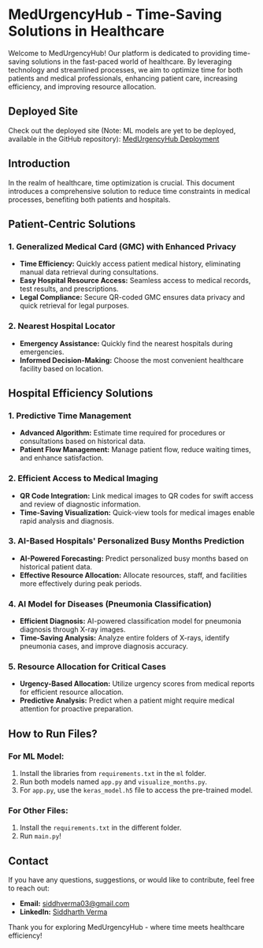 # MedUrgencyHub - Time-Saving Solutions in Healthcare

Welcome to MedUrgencyHub! Our platform is dedicated to providing time-saving solutions in the fast-paced world of healthcare. By leveraging technology and streamlined processes, we aim to optimize time for both patients and medical professionals, enhancing patient care, increasing efficiency, and improving resource allocation.

## Deployed Site

Check out the deployed site (Note: ML models are yet to be deployed, available in the GitHub repository):
[MedUrgencyHub Deployment](https://medurgencyhub.onrender.com/)

## Introduction

In the realm of healthcare, time optimization is crucial. This document introduces a comprehensive solution to reduce time constraints in medical processes, benefiting both patients and hospitals.

## Patient-Centric Solutions

### 1. Generalized Medical Card (GMC) with Enhanced Privacy

- **Time Efficiency:** Quickly access patient medical history, eliminating manual data retrieval during consultations.
- **Easy Hospital Resource Access:** Seamless access to medical records, test results, and prescriptions.
- **Legal Compliance:** Secure QR-coded GMC ensures data privacy and quick retrieval for legal purposes.

### 2. Nearest Hospital Locator

- **Emergency Assistance:** Quickly find the nearest hospitals during emergencies.
- **Informed Decision-Making:** Choose the most convenient healthcare facility based on location.

## Hospital Efficiency Solutions

### 1. Predictive Time Management

- **Advanced Algorithm:** Estimate time required for procedures or consultations based on historical data.
- **Patient Flow Management:** Manage patient flow, reduce waiting times, and enhance satisfaction.

### 2. Efficient Access to Medical Imaging

- **QR Code Integration:** Link medical images to QR codes for swift access and review of diagnostic information.
- **Time-Saving Visualization:** Quick-view tools for medical images enable rapid analysis and diagnosis.

### 3. AI-Based Hospitals' Personalized Busy Months Prediction

- **AI-Powered Forecasting:** Predict personalized busy months based on historical patient data.
- **Effective Resource Allocation:** Allocate resources, staff, and facilities more effectively during peak periods.

### 4. AI Model for Diseases (Pneumonia Classification)

- **Efficient Diagnosis:** AI-powered classification model for pneumonia diagnosis through X-ray images.
- **Time-Saving Analysis:** Analyze entire folders of X-rays, identify pneumonia cases, and improve diagnosis accuracy.

### 5. Resource Allocation for Critical Cases

- **Urgency-Based Allocation:** Utilize urgency scores from medical reports for efficient resource allocation.
- **Predictive Analysis:** Predict when a patient might require medical attention for proactive preparation.

## How to Run Files?

### For ML Model:

1. Install the libraries from `requirements.txt` in the `ml` folder.
2. Run both models named `app.py` and `visualize_months.py`.
3. For `app.py`, use the `keras_model.h5` file to access the pre-trained model.

### For Other Files:

1. Install the `requirements.txt` in the different folder.
2. Run `main.py`!

## Contact

If you have any questions, suggestions, or would like to contribute, feel free to reach out:

- **Email:** [siddhverma03@gmail.com](mailto:siddhverma03@gmail.com)
- **LinkedIn:** [Siddharth Verma](https://www.linkedin.com/in/siddharth-verma-53981a256/)

Thank you for exploring MedUrgencyHub - where time meets healthcare efficiency!
